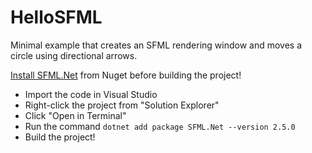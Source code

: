 

# HelloSFML
Minimal example that creates an SFML rendering window and moves a circle using directional arrows.

[Install SFML.Net](https://www.nuget.org/packages/SFML.Net) from Nuget before building the project!

 - Import the code in Visual Studio 
 - Right-click the project from "Solution Explorer"
 - Click "Open in Terminal"
 - Run the command `dotnet add package SFML.Net --version 2.5.0`
 - Build the project!

